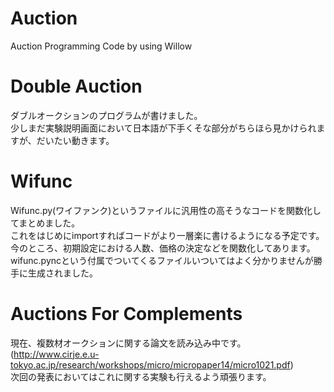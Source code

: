 Auction
=======
Auction Programming Code by using Willow

Double Auction
=======
ダブルオークションのプログラムが書けました。  
少しまだ実験説明画面において日本語が下手くそな部分がちらほら見かけられますが、だいたい動きます。  

Wifunc
=======
Wifunc.py(ワイファンク)というファイルに汎用性の高そうなコードを関数化してまとめました。  
これをはじめにimportすればコードがより一層楽に書けるようになる予定です。  
今のところ、初期設定における人数、価格の決定などを関数化してあります。  
wifunc.pyncという付属でついてくるファイルいついてはよく分かりませんが勝手に生成されました。  

Auctions For Complements
=======
現在、複数材オークションに関する論文を読み込み中です。(http://www.cirje.e.u-tokyo.ac.jp/research/workshops/micro/micropaper14/micro1021.pdf)  
次回の発表においてはこれに関する実験も行えるよう頑張ります。
